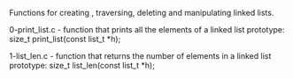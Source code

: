 Functions for creating , traversing, deleting and manipulating linked lists.

0-print_list.c - function that prints all the elements of a linked list
prototype: size_t print_list(const list_t *h);

1-list_len.c - function that returns the number of elements in a linked list
prototype: size_t list_len(const list_t *h);